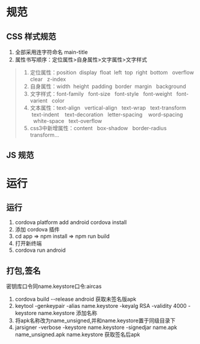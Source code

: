 # 规范
## CSS 样式规范
1. 全部采用连字符命名 main-title
2. 属性书写顺序：定位属性>自身属性>文字属性>文字样式 
> 1. 定位属性：position  display  float  left  top  right  bottom   overflow  clear   z-index  
> 2. 自身属性：width  height  padding  border  margin   background   
> 3. 文字样式：font-family   font-size   font-style   font-weight   font-varient   color     
> 4. 文本属性：text-align   vertical-align   text-wrap   text-transform  text-indent    text-decoration   letter-spacing    word-spacing    white-space   text-overflow   
> 5. css3中新增属性：content   box-shadow   border-radius  transform…  


## JS 规范


# 运行
## 运行
1. cordova platform add android
cordova install
3. 添加 cordova 插件
4. cd app => npm install => npm run build
5. 打开新终端
6. cordova run android
   
## 打包,签名
密钥库口令同name.keystore口令:aircas
1. cordova build --release android 获取未签名版apk
2. keytool -genkeypair -alias name.keystore -keyalg RSA -validity 4000 -keystore name.keystore 添加名称
3. 将apk名称改为name_unsigned,并和name.keystore置于同级目录下
4. jarsigner -verbose -keystore name.keystore -signedjar name.apk name_unsigned.apk name.keystore 获取签名后apk